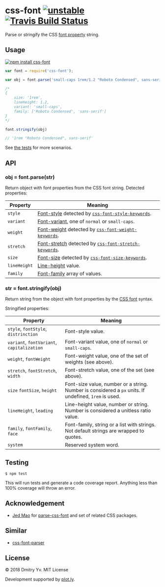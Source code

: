 # css-font [![unstable](https://img.shields.io/badge/stability-unstable-orange.svg)](http://github.com/badges/stability-badges) [![Travis Build Status](https://img.shields.io/travis/dy/css-font.svg?label=build)](https://travis-ci.org/dy/css-font)

Parse or stringify the CSS [font property](https://developer.mozilla.org/en-US/docs/Web/CSS/font) string.

## Usage

[![npm install css-font](https://nodei.co/npm/css-font.png?mini=true)](https://npmjs.org/package/css-font/)

```js
var font = require('css-font');

var obj = font.parse('small-caps 1rem/1.2 "Roboto Condensed", sans-serif');

/*
{
	size: '1rem',
	lineHeight: 1.2,
	variant: 'small-caps',
	family: ['Roboto Condensed', 'sans-serif']
}
*/

font.stringify(obj)

// '1rem "Roboto Condensed", sans-serif'
```

See [the tests](https://github.com/dy/css-font/blob/master/test/index.js) for more scenarios.


## API

### obj = font.parse(str)

Return object with font properties from the CSS font string. Detected properties:

Property | Meaning
---|---
`style` | [Font-style](https://developer.mozilla.org/en-US/docs/Web/CSS/font-style) detected by [`css-font-style-keywords`](https://npmjs.org/package/css-font-style-keywords).
`variant` | [Font-variant](https://developer.mozilla.org/en-US/docs/Web/CSS/font#font-variant-css21), one of `normal` or `small-caps`.
`weight` | [Font-weight](https://developer.mozilla.org/en-US/docs/Web/CSS/font-weight) detected by [`css-font-weight-keywords`](https://npmjs.org/package/css-font-weight-keywords).
`stretch` | [Font-stretch](https://developer.mozilla.org/en-US/docs/Web/CSS/font-stretch) detected by [`css-font-stretch-keywords`](https://npmjs.org/package/css-font-stretch-keywords).
`size` | [Font-size](https://developer.mozilla.org/en-US/docs/Web/CSS/font-size) detected by [`css-font-size-keywords`](https://npmjs.org/package/css-font-size-keywords).
`lineHeight` | [Line-height](https://developer.mozilla.org/en-US/docs/Web/CSS/line-height) value.
`family` | [Font-family](https://developer.mozilla.org/en-US/docs/Web/CSS/font-family) array of values.

### str = font.stringify(obj)

Return string from the object with font properties by the [CSS font](https://developer.mozilla.org/en-US/docs/Web/CSS/font) syntax.

Stringified properties:

Property | Meaning
---|---
`style`, `fontStyle`, `distrinction` | Font-style value.
`variant`, `fontVariant`, `capitalization` | Font-variant value, one of `normal` or `small-caps`.
`weight`, `fontWeight` | Font-weight value, one of the set of weights (see above).
`stretch`, `fontStretch`, `width` | Font-stretch value, one of the set (see above).
`size` `fontSize`, `height` | Font-size value, number or a string. Number is considered a `px` units. If undefined, `1rem` is used.
`lineHeight`, `leading` | Line-height value, number or string. Number is considered a unitless ratio value.
`family`, `fontFamily`, `face` | Font-family, string or a list with strings. Not default strings are wrapped to quotes.
`system` | Reserved system word.


## Testing

```
$ npm test
```

This will run tests and generate a code coverage report. Anything less than 100% coverage will throw an error.


## Acknowledgement

* [Jed Mao](https://github.com/jedmao) for [parse-css-font](https://github.com/jedmao/parse-css-font) and set of related CSS packages.

## Similar 

* [css-font-parser](https://github.com/bramstein/css-font-parser)

## License

© 2018 Dmitry Yv. MIT License

Development supported by [plot.ly](https://github.com/plotly/).
